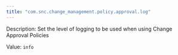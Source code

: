```yaml
---
title: "com.snc.change_management.policy.approval.log"
---
```


Description: Set the level of logging to be used when using Change Approval Policies

Value: `info`
